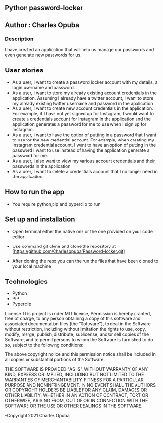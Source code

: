 ## Python password-locker
## Author : Charles Opuba
### Description
I have created an application that will help us manage our passwords and even generate new passwords for us.
## User stories
- As a user, I want to create a password locker account with my details, a login username and password.
- As a user, I want to store my already existing account credentials in the application. Assuming I already have a twitter account, I want to store my already existing twitter username and password in the application
- As a user, I want to create new account credentials in the application. For example, if I have not yet signed up for Instagram, I would want to create a credentials account for Instagram in the application and the application generates a password for me to use when I sign up for Instagram.
- As a user, I want to have the option of putting in a password that I want to use for the new credential account. For example, when creating my Instagram credential account, I want to have an option of putting in the password I want to use instead of having the application generate a password for me.
- As a user, I also want to view my various account credentials and their passwords in the application
- As a user, I want to delete a credentials account that I no longer need in the application.


## How to run the app
 - You require python,pip and pyperclip to run

## Set up and installation
- Open terminal either the native one or the one provided on your code editor

- Use command git clone and clone the repository at [https://github.com/Charlesopuba/Password-locker.git]
- After cloning the repo you can the run the files that have been cloned to your local machine


## Technologies
- Python
- PIP
- Pyperclip


License
This project is under MIT license, Permission is hereby granted, free of charge, to any person obtaining a copy of this software and associated documentation files (the "Software"), to deal in the Software without restriction, including without limitation the rights to use, copy, modify, merge, publish, distribute, sublicense, and/or sell copies of the Software, and to permit persons to whom the Software is furnished to do so, subject to the following conditions:

The above copyright notice and this permission notice shall be included in all copies or substantial portions of the Software.

THE SOFTWARE IS PROVIDED "AS IS", WITHOUT WARRANTY OF ANY KIND, EXPRESS OR IMPLIED, INCLUDING BUT NOT LIMITED TO THE WARRANTIES OF MERCHANTABILITY, FITNESS FOR A PARTICULAR PURPOSE AND NONINFRINGEMENT. IN NO EVENT SHALL THE AUTHORS OR COPYRIGHT HOLDERS BE LIABLE FOR ANY CLAIM, DAMAGES OR OTHER LIABILITY, WHETHER IN AN ACTION OF CONTRACT, TORT OR OTHERWISE, ARISING FROM, OUT OF OR IN CONNECTION WITH THE SOFTWARE OR THE USE OR OTHER DEALINGS IN THE SOFTWARE.

-Copyright 2021 Charles Opuba





